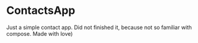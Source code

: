 # ContactsApp
Just a simple contact app.
Did not finished it, because not so familiar with compose.
Made with love)

